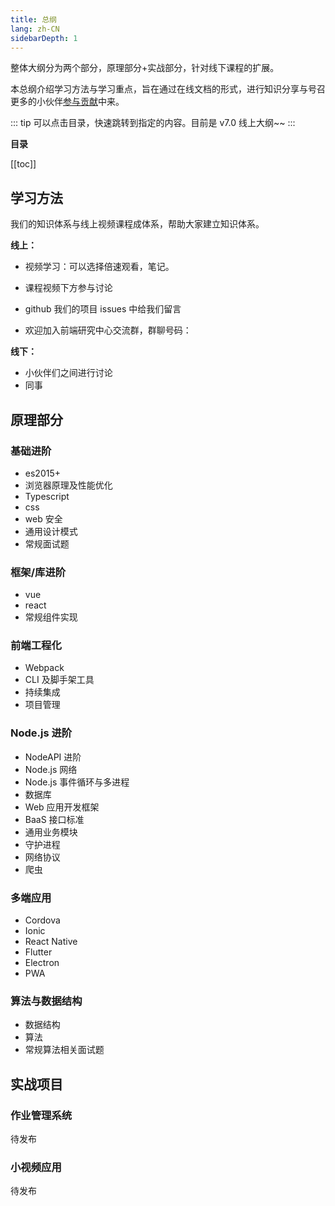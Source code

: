 ```yaml
---
title: 总纲
lang: zh-CN
sidebarDepth: 1
---
```


整体大纲分为两个部分，原理部分+实战部分，针对线下课程的扩展。

本总纲介绍学习方法与学习重点，旨在通过在线文档的形式，进行知识分享与号召更多的小伙伴[参与贡献](/teams/join.html)中来。

::: tip
可以点击目录，快速跳转到指定的内容。目前是 v7.0 线上大纲~~
:::

**目录**

[[toc]]

## 学习方法

我们的知识体系与线上视频课程成体系，帮助大家建立知识体系。

**线上：**

- 视频学习：可以选择倍速观看，笔记。

- 课程视频下方参与讨论

- github 我们的项目 issues 中给我们留言

- 欢迎加入前端研究中心交流群，群聊号码：
  <qq />

**线下：**

- 小伙伴们之间进行讨论
- 同事

## 原理部分

### 基础进阶

- es2015+
- 浏览器原理及性能优化
- Typescript
- css
- web 安全
- 通用设计模式
- 常规面试题

### 框架/库进阶

- vue
- react
- 常规组件实现

### 前端工程化

- Webpack
- CLI 及脚手架工具
- 持续集成
- 项目管理

### Node.js 进阶

- NodeAPI 进阶
- Node.js 网络
- Node.js 事件循环与多进程
- 数据库
- Web 应用开发框架
- BaaS 接口标准
- 通用业务模块
- 守护进程
- 网络协议
- 爬虫

### 多端应用

- Cordova
- Ionic
- React Native
- Flutter
- Electron
- PWA

### 算法与数据结构

- 数据结构
- 算法
- 常规算法相关面试题

## 实战项目

### 作业管理系统

待发布

### 小视频应用

待发布

